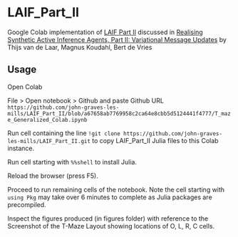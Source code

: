 # LAIF_Part_II
Google Colab implementation of [LAIF Part II](https://github.com/biaslab/LAIF/blob/main/Part2/T-maze_Generalized.ipynb) discussed in [Realising Synthetic Active Inference Agents, Part II: Variational Message Updates](https://arxiv.org/abs/2306.02733) by Thijs van de Laar, Magnus Koudahl, Bert de Vries

## Usage

Open Colab 

File > Open notebook > Github and paste Github URL `https://github.com/john-graves-les-mills/LAIF_Part_II/blob/a67658ab7769958c2ca64e8cbb5d5124441f4777/T_maze_Generalized_Colab.ipynb`

Run cell containing the line `!git clone https://github.com/john-graves-les-mills/LAIF_Part_II.git` to copy LAIF_Part_II Julia files to this Colab instance.

Run cell starting with `%%shell` to install Julia.

Reload the browser (press F5).

Proceed to run remaining cells of the notebook. Note the cell starting with `using Pkg` may take over 6 minutes to complete as Julia packages are precompiled.

Inspect the figures produced (in figures folder) with reference to the Screenshot of the T-Maze Layout showing locations of O, L, R, C cells.


